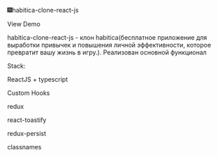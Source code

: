 🎆habitica-clone-react-js

View Demo

habitica-clone-react-js - клон habitica(бесплатное приложение для выработки привычек и повышения личной эффективности, которое превратит вашу жизнь в игру.). Реализован основной функционал

Stack:

ReactJS + typescript

Custom Hooks

redux

react-toastify

redux-persist

classnames